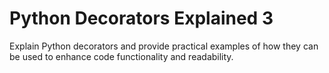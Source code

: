 # Python Decorators Explained 3

Explain Python decorators and provide practical examples of how they can be used to enhance code functionality and readability.
